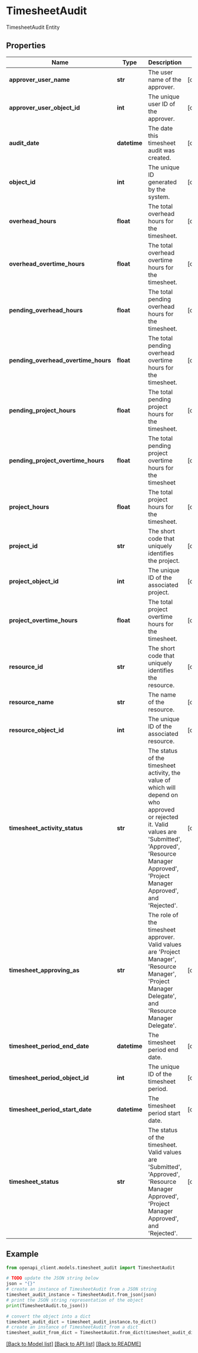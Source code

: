 # TimesheetAudit

TimesheetAudit Entity

## Properties

Name | Type | Description | Notes
------------ | ------------- | ------------- | -------------
**approver_user_name** | **str** | The user name of the approver. | [optional] 
**approver_user_object_id** | **int** | The unique user ID of the approver. | [optional] 
**audit_date** | **datetime** | The date this timesheet audit was created. | [optional] 
**object_id** | **int** | The unique ID generated by the system. | [optional] 
**overhead_hours** | **float** | The total overhead hours for the timesheet. | [optional] 
**overhead_overtime_hours** | **float** | The total overhead overtime hours for the timesheet. | [optional] 
**pending_overhead_hours** | **float** | The total pending overhead hours for the timesheet. | [optional] 
**pending_overhead_overtime_hours** | **float** | The total pending overhead overtime hours for the timesheet. | [optional] 
**pending_project_hours** | **float** | The total pending project hours for the timesheet. | [optional] 
**pending_project_overtime_hours** | **float** | The total pending project overtime hours for the timesheet | [optional] 
**project_hours** | **float** | The total project hours for the timesheet. | [optional] 
**project_id** | **str** | The short code that uniquely identifies the project. | [optional] 
**project_object_id** | **int** | The unique ID of the associated project. | [optional] 
**project_overtime_hours** | **float** | The total project overtime hours for the timesheet. | [optional] 
**resource_id** | **str** | The short code that uniquely identifies the resource. | [optional] 
**resource_name** | **str** | The name of the resource. | [optional] 
**resource_object_id** | **int** | The unique ID of the associated resource. | [optional] 
**timesheet_activity_status** | **str** | The status of the timesheet activity, the value of which will depend on who approved or rejected it. Valid values are &#39;Submitted&#39;, &#39;Approved&#39;, &#39;Resource Manager Approved&#39;, &#39;Project Manager Approved&#39;, and &#39;Rejected&#39;. | [optional] 
**timesheet_approving_as** | **str** | The role of the timesheet approver. Valid values are &#39;Project Manager&#39;, &#39;Resource Manager&#39;, &#39;Project Manager Delegate&#39;, and &#39;Resource Manager Delegate&#39;. | [optional] 
**timesheet_period_end_date** | **datetime** | The timesheet period end date. | [optional] 
**timesheet_period_object_id** | **int** | The unique ID of the timesheet period. | [optional] 
**timesheet_period_start_date** | **datetime** | The timesheet period start date. | [optional] 
**timesheet_status** | **str** | The status of the timesheet. Valid values are &#39;Submitted&#39;, &#39;Approved&#39;, &#39;Resource Manager Approved&#39;, &#39;Project Manager Approved&#39;, and &#39;Rejected&#39;. | [optional] 

## Example

```python
from openapi_client.models.timesheet_audit import TimesheetAudit

# TODO update the JSON string below
json = "{}"
# create an instance of TimesheetAudit from a JSON string
timesheet_audit_instance = TimesheetAudit.from_json(json)
# print the JSON string representation of the object
print(TimesheetAudit.to_json())

# convert the object into a dict
timesheet_audit_dict = timesheet_audit_instance.to_dict()
# create an instance of TimesheetAudit from a dict
timesheet_audit_from_dict = TimesheetAudit.from_dict(timesheet_audit_dict)
```
[[Back to Model list]](../README.md#documentation-for-models) [[Back to API list]](../README.md#documentation-for-api-endpoints) [[Back to README]](../README.md)


